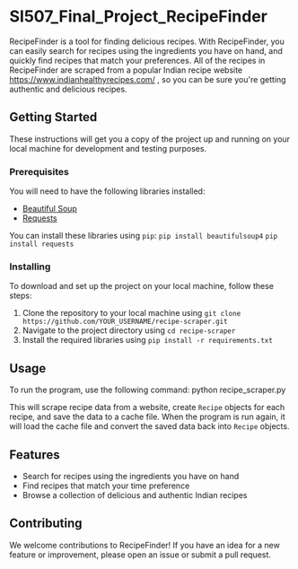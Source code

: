 # SI507_Final_Project_RecipeFinder

RecipeFinder is a tool for finding delicious recipes. With RecipeFinder, you can easily search for recipes using the ingredients you have on hand, and quickly find recipes that match your preferences. All of the recipes in RecipeFinder are scraped from a popular Indian recipe website https://www.indianhealthyrecipes.com/ , so you can be sure you're getting authentic and delicious recipes.

## Getting Started

These instructions will get you a copy of the project up and running on your local machine for development and testing purposes.

### Prerequisites

You will need to have the following libraries installed:

- [Beautiful Soup](https://pypi.org/project/beautifulsoup4/)
- [Requests](https://pypi.org/project/requests/)

You can install these libraries using `pip`:
`pip install beautifulsoup4`
`pip install requests`

### Installing

To download and set up the project on your local machine, follow these steps:

1. Clone the repository to your local machine using `git clone https://github.com/YOUR_USERNAME/recipe-scraper.git`
2. Navigate to the project directory using `cd recipe-scraper`
3. Install the required libraries using `pip install -r requirements.txt`

## Usage

To run the program, use the following command:
python recipe_scraper.py

This will scrape recipe data from a website, create `Recipe` objects for each recipe, and save the data to a cache file. When the program is run again, it will load the cache file and convert the saved data back into `Recipe` objects.

## Features

- Search for recipes using the ingredients you have on hand
- Find recipes that match your time preference 
- Browse a collection of delicious and authentic Indian recipes

## Contributing

We welcome contributions to RecipeFinder! If you have an idea for a new feature or improvement, please open an issue or submit a pull request.

